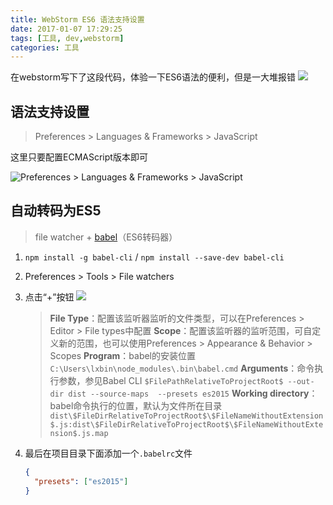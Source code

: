 ```yaml
---
title: WebStorm ES6 语法支持设置
date: 2017-01-07 17:29:25
tags: [工具, dev,webstorm]
categories: 工具
---
```


在webstorm写下了这段代码，体验一下ES6语法的便利，但是一大堆报错
![](http://upload-images.jianshu.io/upload_images/436630-e162440fc4554a14.png?imageMogr2/auto-orient/strip%7CimageView2/2/w/1240)

## 语法支持设置

> Preferences > Languages & Frameworks > JavaScript

这里只要配置ECMAScript版本即可

![Preferences > Languages & Frameworks > JavaScript](http://upload-images.jianshu.io/upload_images/436630-0fac0723fbae8d81.png?imageMogr2/auto-orient/strip%7CimageView2/2/w/1240)

## 自动转码为ES5

> file watcher + [babel](http://babeljs.io/)（ES6转码器）

1. `npm install -g babel-cli` / `npm install --save-dev babel-cli`
2. Preferences > Tools > File watchers
3. 点击“+”按钮
    ![](http://upload-images.jianshu.io/upload_images/436630-187656ec1bf208c9.png?imageMogr2/auto-orient/strip%7CimageView2/2/w/1240)
    > **File Type**：配置该监听器监听的文件类型，可以在Preferences > Editor > File types中配置
    > **Scope**：配置该监听器的监听范围，可自定义新的范围，也可以使用Preferences > Appearance & Behavior > Scopes
    > **Program**：babel的安装位置
    > `C:\Users\lxbin\node_modules\.bin\babel.cmd`
    > **Arguments**：命令执行参数，参见Babel CLI
    > `$FilePathRelativeToProjectRoot$ --out-dir dist --source-maps  --presets es2015`
    > **Working directory**：babel命令执行的位置，默认为文件所在目录
    > `dist\$FileDirRelativeToProjectRoot$\$FileNameWithoutExtension$.js:dist\$FileDirRelativeToProjectRoot$\$FileNameWithoutExtension$.js.map`

4. 最后在项目目录下面添加一个`.babelrc`文件
    ```json
    {
      "presets": ["es2015"]
    }
    ```